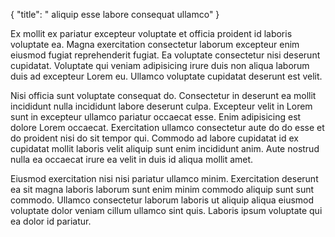 {
  "title": " aliquip esse labore consequat ullamco"
}

Ex mollit ex pariatur excepteur voluptate et officia proident id laboris voluptate ea. Magna exercitation consectetur laborum excepteur enim eiusmod fugiat reprehenderit fugiat. Ea voluptate consectetur nisi deserunt cupidatat. Voluptate qui veniam adipisicing irure duis non aliqua laborum duis ad excepteur Lorem eu. Ullamco voluptate cupidatat deserunt est velit.

Nisi officia sunt voluptate consequat do. Consectetur in deserunt ea mollit incididunt nulla incididunt labore deserunt culpa. Excepteur velit in Lorem sunt in excepteur ullamco pariatur occaecat esse. Enim adipisicing est dolore Lorem occaecat. Exercitation ullamco consectetur aute do do esse et do proident nisi do sit tempor qui. Commodo ad labore cupidatat id ex cupidatat mollit laboris velit aliquip sunt enim incididunt anim. Aute nostrud nulla ea occaecat irure ea velit in duis id aliqua mollit amet.

Eiusmod exercitation nisi nisi pariatur ullamco minim. Exercitation deserunt ea sit magna laboris laborum sunt enim minim commodo aliquip sunt sunt commodo. Ullamco consectetur laborum laboris ut aliquip aliqua eiusmod voluptate dolor veniam cillum ullamco sint quis. Laboris ipsum voluptate qui ea dolor id pariatur.
